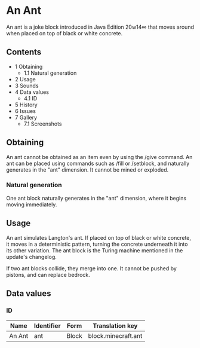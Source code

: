 # An Ant
An ant is a joke block introduced in Java Edition 20w14∞ that moves around when placed on top of black or white concrete.

## Contents
- 1 Obtaining
	- 1.1 Natural generation
- 2 Usage
- 3 Sounds
- 4 Data values
	- 4.1 ID
- 5 History
- 6 Issues
- 7 Gallery
	- 7.1 Screenshots

## Obtaining
An ant cannot be obtained as an item even by using the /give command. An ant can be placed using commands such as /fill or /setblock, and naturally generates in the "ant" dimension. It cannot be mined or exploded.

### Natural generation
One ant block naturally generates in the "ant" dimension, where it begins moving immediately.

## Usage
An ant simulates Langton's ant. If placed on top of black or white concrete, it moves in a deterministic pattern, turning the concrete underneath it into its other variation. The ant block is the Turing machine mentioned in the update's changelog.

If two ant blocks collide, they merge into one. It cannot be pushed by pistons, and can replace bedrock.

## Data values
### ID
| Name   | Identifier | Form  | Translation key     |
|--------|------------|-------|---------------------|
| An Ant | ant        | Block | block.minecraft.ant |


